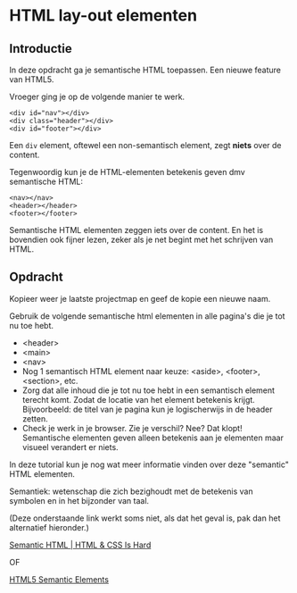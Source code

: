 # HTML lay-out elementen

## Introductie

In deze opdracht ga je semantische HTML toepassen. Een nieuwe feature van HTML5.

Vroeger ging je op de volgende manier te werk.

```
<div id="nav"></div>
<div class="header"></div>
<div id="footer"></div>
```

Een `div` element, oftewel een non-semantisch element, zegt **niets** over de content.

Tegenwoordig kun je de HTML-elementen betekenis geven dmv semantische HTML:

```
<nav></nav>
<header></header>
<footer></footer>
```

Semantische HTML elementen zeggen iets over de content. En het is bovendien ook fijner lezen, zeker als je net begint met het schrijven van HTML.

## Opdracht

Kopieer weer je laatste projectmap en geef de kopie een nieuwe naam.

Gebruik de volgende semantische html elementen in alle pagina's die je tot nu toe hebt.

- &lt;header&gt;
- &lt;main&gt;
- &lt;nav&gt;
- Nog 1 semantisch HTML element naar keuze: &lt;aside&gt;, &lt;footer&gt;, &lt;section&gt;, etc.
- Zorg dat alle inhoud die je tot nu toe hebt in een semantisch element terecht komt. Zodat de locatie van het element betekenis krijgt. Bijvoorbeeld: de titel van je pagina kun je logischerwijs in de header zetten.
- Check je werk in je browser. Zie je verschil? Nee? Dat klopt! Semantische elementen geven alleen betekenis aan je elementen maar visueel verandert er niets.

In deze tutorial kun je nog wat meer informatie vinden over deze "semantic" HTML elementen.

Semantiek: wetenschap die zich bezighoudt met de betekenis van symbolen en in het bijzonder van taal.

(Deze onderstaande link werkt soms niet, als dat het geval is, pak dan het alternatief hieronder.)

[Semantic HTML | HTML & CSS Is Hard](https://internetingishard.com/html-and-css/semantic-html/)

OF

[HTML5 Semantic Elements](https://www.w3schools.com/html/html5_semantic_elements.asp)
